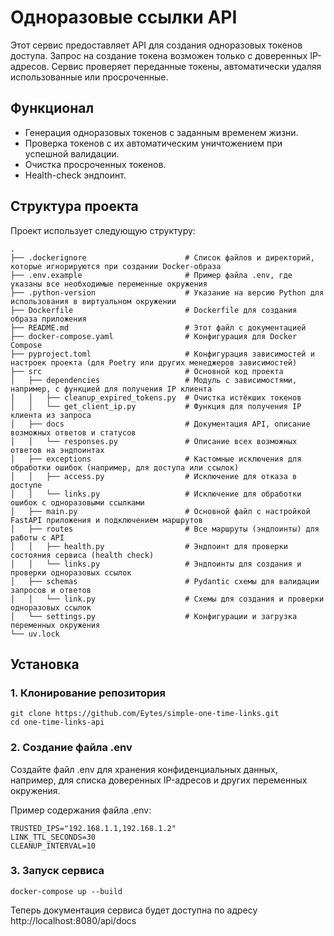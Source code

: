 # Одноразовые ссылки API

Этот сервис предоставляет API для создания одноразовых токенов доступа. Запрос на создание токена возможен только с доверенных IP-адресов. Сервис проверяет переданные токены, автоматически удаляя использованные или просроченные.

## Функционал

- Генерация одноразовых токенов с заданным временем жизни.
- Проверка токенов с их автоматическим уничтожением при успешной валидации.
- Очистка просроченных токенов.
- Health-check эндпоинт.

## Структура проекта

Проект использует следующую структуру:
```text
.
├── .dockerignore                      # Список файлов и директорий, которые игнорируются при создании Docker-образа
├── .env.example                       # Пример файла .env, где указаны все необходимые переменные окружения
├── .python-version                    # Указание на версию Python для использования в виртуальном окружении
├── Dockerfile                         # Dockerfile для создания образа приложения
├── README.md                          # Этот файл с документацией
├── docker-compose.yaml                # Конфигурация для Docker Compose
├── pyproject.toml                     # Конфигурация зависимостей и настроек проекта (для Poetry или других менеджеров зависимостей)
├── src                                # Основной код проекта
│   ├── dependencies                   # Модуль с зависимостями, например, с функцией для получения IP клиента
│   │   ├── cleanup_expired_tokens.py  # Очистка истёкших токенов
│   │   └── get_client_ip.py           # Функция для получения IP клиента из запроса
│   ├── docs                           # Документация API, описание возможных ответов и статусов
│   │   └── responses.py               # Описание всех возможных ответов на эндпоинтах
│   ├── exceptions                     # Кастомные исключения для обработки ошибок (например, для доступа или ссылок)
│   │   ├── access.py                  # Исключение для отказа в доступе
│   │   └── links.py                   # Исключение для обработки ошибок с одноразовыми ссылками
│   ├── main.py                        # Основной файл с настройкой FastAPI приложения и подключением маршрутов
│   ├── routes                         # Все маршруты (эндпоинты) для работы с API
│   │   ├── health.py                  # Эндпоинт для проверки состояния сервиса (health check)
│   │   └── links.py                   # Эндпоинты для создания и проверки одноразовых ссылок
│   ├── schemas                        # Pydantic схемы для валидации запросов и ответов
│   │   └── link.py                    # Схемы для создания и проверки одноразовых ссылок
│   └── settings.py                    # Конфигурации и загрузка переменных окружения
└── uv.lock                  
```

## Установка

### 1. Клонирование репозитория

```shell
git clone https://github.com/Eytes/simple-one-time-links.git
cd one-time-links-api
```

### 2. Создание файла .env

Создайте файл .env для хранения конфиденциальных данных, например, для списка доверенных IP-адресов и других переменных окружения.

Пример содержания файла .env:

```shell
TRUSTED_IPS="192.168.1.1,192.168.1.2"
LINK_TTL_SECONDS=30
CLEANUP_INTERVAL=10
```

### 3. Запуск сервиса

```shell
docker-compose up --build
```

Теперь документация сервиса будет доступна по адресу http://localhost:8080/api/docs
